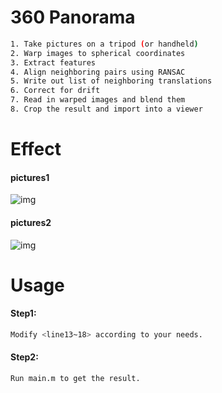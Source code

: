 # 360 Panorama
```sh
1. Take pictures on a tripod (or handheld)
2. Warp images to spherical coordinates
3. Extract features
4. Align neighboring pairs using RANSAC
5. Write out list of neighboring translations
6. Correct for drift
7. Read in warped images and blend them
8. Crop the result and import into a viewer
```

# Effect
#### pictures1
![img](./result/pictures1/stitch_image_cropped.JPG)
#### pictures2
![img](./result/pictures2/stitch_image_cropped.JPG)

# Usage
#### Step1:
```sh
Modify <line13~18> according to your needs.
```
#### Step2:
```sh
Run main.m to get the result.
```
